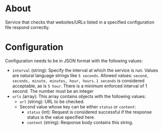 # About
Service that checks that websites/URLs listed in a specified configuration file respond correctly.

# Configuration
Configuration needs to be in JSON format with the following values:
* `interval` (string): Specify the interval at which the service is run. Values are natural language strings like `5 seconds`. Allowed values: `second, seconds, minute, minutes, hour, hours`. `1 seconds` is considered acceptable, as is `5 hour`. There is a minimum enforced interval of 1 second. The number must be an integer
* `urls` (array): This array contains objects with the following values:
  * `url` (string): URL to be checked.
  * Second value whose key can be either `status` or `content`:
    * `status` (int): Request is considered successful if the response status is the value specified here.
    * `content` (string): Response body contains this string.
